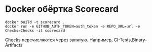 # Docker обёртка Scorecard

```shell
docker build -t scorecard .
docker run -e GITHUB_AUTH_TOKEN=аuth_token -e REPO_URL=url -e Checks=Checks -it scorecard
```
Checks перечисляются через запятую. Например, CI-Tests,Binary-Artifacts
